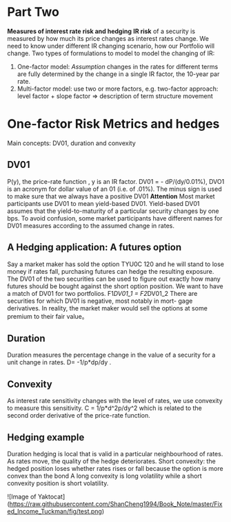 # Part Two
**Measures of interest rate risk and hedging**
**IR risk** of a security is measured by how much its price changes as interest rates change.
We need to know under different IR changing scenario, how our Portfolio will change.
Two types of formulations to model to model the changing of IR:
1. One-factor model:
   *Assumption*  changes in the rates for different terms are fully determined by the change in a single IR factor, the 10-year par rate.
2. Multi-factor model: use two or more factors, e.g. two-factor approach: level factor + slope factor => description of term structure movement

# One-factor Risk Metrics and hedges
Main concepts: DV01, duration and convexity
## DV01
P(y), the price-rate function , y is an IR factor.
DV01 = - dP/(dy/0.01%), DVO1 is an acronym for dollar value of an 01 (i.e. of .01%). The minus sign is used to make sure that we always have a positive DV01
**Attention** Most market participants use DV01 to mean yield-based DV01. Yield-based DV01 assumes that the yield-to-maturity of a particular security changes by one bps. To avoid confusion, some market participants have different names for DV01 measures according to the assumed change in rates.

## A Hedging application: A futures option
Say a market maker has sold the option TYU0C 120 and he will stand to lose money if rates fall, purchasing futures can hedge the resulting exposure.  The DV01 of the two securities can be used to figure out exactly how many futures should be bought against the short option position.
We want to have a match of DV01 for two portfolios.
F1*DV01_1 = F2*DV01_2
There are securities for which DV01 is negative, most notably in mort- gage derivatives.
In reality, the market maker would sell the options at some premium to their fair value。

## Duration
Duration measures the percentage change in the value of a security for a unit change in rates.
D= -1/p*dp/dy .

## Convexity
As interest rate sensitivity changes with the level of rates, we use convexity to measure this sensitivity.
C = 1/p*d^2p/dy^2 which is related to the second order derivative of the price-rate function.

## Hedging example
Duration hedging is local that is valid in a particular neighbourhood of rates. As rates move, the quality of the hedge deteriorates.
Short convexity: the hedged position loses whether rates rises or fall because the option is more convex than the bond
A long convexity is long volatility while a short convexity position is short volatility.

![Image of Yaktocat]
(https://raw.githubusercontent.com/ShanCheng1994/Book_Note/master/Fixed_Income_Tuckman/fig/test.png)
